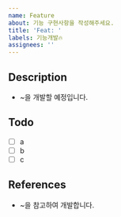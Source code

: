 ```yaml
---
name: Feature
about: 기능 구현사항을 작성해주세요.
title: 'Feat: '
labels: 기능개발🔥
assignees: ''
---
```


## Description

- ~을 개발할 예정입니다.

## Todo

- [ ] a
- [ ] b
- [ ] c

## References

- ~을 참고하여 개발합니다.

